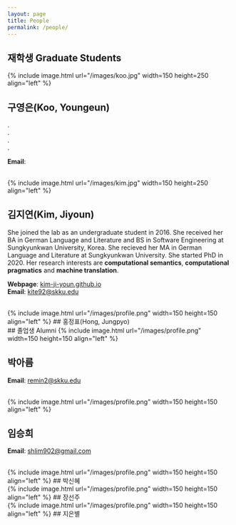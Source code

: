 ```yaml
---
layout: page
title: People
permalink: /people/
---
```


## 재학생 Graduate Students

{% include image.html url="/images/koo.jpg" width=150 height=250 align="left" %}
## 구영은(Koo, Youngeun)
.   
.   
.   
.    

**Email**: 


<br />
{% include image.html url="/images/kim.jpg" width=150 height=250 align="left" %}

## 김지연(Kim, Jiyoun)
She joined the lab as an undergraduate student in 2016. She received her BA in German Language and Literature and BS in Software Engineering at Sungkyunkwan University, Korea. She recieved her MA in German Language and Literature at Sungkyunkwan University. She started PhD in 2020. Her research interests are **computational semantics**, **computational pragmatics** and **machine translation**. 

**Webpage**: [kim-ji-youn.github.io](http://kim-ji-youn.github.io)     
**Email**: kite92@skku.edu


<br />
{% include image.html url="/images/profile.png" width=150 height=150 align="left" %}
## 홍정표(Hong, Jungpyo)


<br />
## 졸업생 Alumni
{% include image.html url="/images/profile.png" width=150 height=150 align="left" %}

## 박아름
**Email**: remin2@skku.edu


<br />
{% include image.html url="/images/profile.png" width=150 height=150 align="left" %}

## 임승희 
**Email**: shlim902@gmail.com


<br />
{% include image.html url="/images/profile.png" width=150 height=150 align="left" %}
## 박신혜


<br/>
{% include image.html url="/images/profile.png" width=150 height=150 align="left" %}
## 장선주


<br />
{% include image.html url="/images/profile.png" width=150 height=150 align="left" %}
## 지은별
